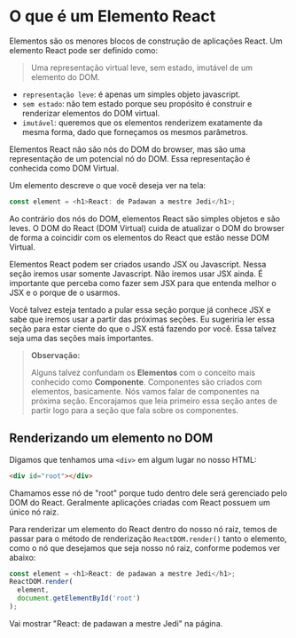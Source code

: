 # O que é um Elemento React
Elementos são os menores blocos de construção de aplicações React. Um elemento React pode ser definido como:

>Uma representação virtual leve, sem estado, imutável de um elemento do DOM.

- `representação leve`: é apenas um simples objeto javascript.
- `sem estado`: não tem estado porque seu propósito é construir e renderizar elementos do DOM virtual.
- `imutável`: queremos que os elementos renderizem exatamente da mesma forma, dado que forneçamos os mesmos parâmetros.

Elementos React não são nós do DOM do browser, mas são uma representação de um potencial nó do DOM. Essa representação é conhecida como DOM Virtual.

Um elemento descreve o que você deseja ver na tela:

```js
const element = <h1>React: de Padawan a mestre Jedi</h1>;
```

Ao contrário dos nós do DOM, elementos React são simples objetos e são leves. O DOM do React (DOM Virtual) cuida de atualizar o DOM do browser de forma a coincidir com os elementos do React que estão nesse DOM Virtual.

Elementos React podem ser criados usando JSX ou Javascript. Nessa seção iremos usar somente Javascript. Não iremos usar JSX ainda. É importante que perceba como fazer sem JSX para que entenda melhor o JSX  e o porque de o usarmos.

Você talvez esteja tentado a pular essa seção porque já conhece JSX e sabe que iremos usar a partir das próximas seções. Eu sugeriria ler essa seção para estar ciente do que o JSX está fazendo por você. Essa talvez seja uma das seções mais importantes.

>**Observação:**
>
>Alguns talvez confundam os **Elementos** com o conceito mais conhecido como **Componente**. Componentes são criados com elementos, basicamente. Nós vamos falar de componentes na próxima seção. Encorajamos que leia primeiro essa seção antes de partir logo para a seção que fala sobre os componentes.

## Renderizando um elemento no DOM

Digamos que tenhamos uma `<div>` em algum lugar no nosso HTML:

```html
<div id="root"></div>
```

Chamamos esse nó de "root" porque tudo dentro dele será gerenciado pelo DOM do React. Geralmente aplicações criadas com React possuem um único nó raiz.

Para renderizar um elemento do React dentro do nosso nó raiz, temos de passar para o método de renderização  `ReactDOM.render()` tanto o elemento, como o nó que desejamos que seja nosso nó raiz, conforme podemos ver abaixo:

```js
const element = <h1>React: de padawan a mestre Jedi</h1>;
ReactDOM.render(
  element,
  document.getElementById('root')
);
```

Vai mostrar "React: de padawan a mestre Jedi" na página.